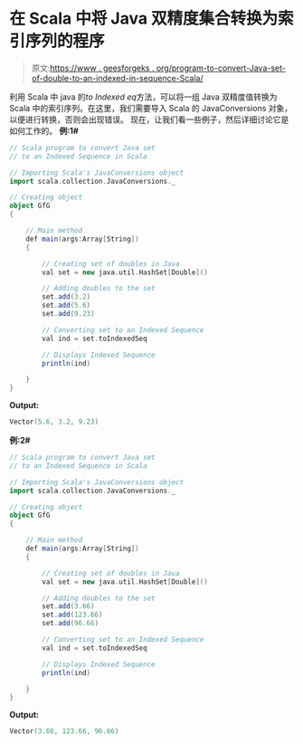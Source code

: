 # 在 Scala 中将 Java 双精度集合转换为索引序列的程序

> 原文:[https://www . geesforgeks . org/program-to-convert-Java-set-of-double-to-an-indexed-in-sequence-Scala/](https://www.geeksforgeeks.org/program-to-convert-java-set-of-doubles-to-an-indexed-sequence-in-scala/)

利用 Scala 中 java 的*to Indexed eq*方法，可以将一组 Java 双精度值转换为 Scala 中的索引序列。在这里，我们需要导入 Scala 的 JavaConversions 对象，以便进行转换，否则会出现错误。
现在，让我们看一些例子，然后详细讨论它是如何工作的。
**例:1#**

```scala
// Scala program to convert Java set
// to an Indexed Sequence in Scala

// Importing Scala's JavaConversions object
import scala.collection.JavaConversions._

// Creating object
object GfG
{ 

    // Main method
    def main(args:Array[String])
    {

        // Creating set of doubles in Java
        val set = new java.util.HashSet[Double]()

        // Adding doubles to the set
        set.add(3.2)
        set.add(5.6)
        set.add(9.23)

        // Converting set to an Indexed Sequence
        val ind = set.toIndexedSeq

        // Displays Indexed Sequence
        println(ind)

    }
}
```

**Output:**

```scala
Vector(5.6, 3.2, 9.23)

```

**例:2#**

```scala
// Scala program to convert Java set
// to an Indexed Sequence in Scala

// Importing Scala's JavaConversions object
import scala.collection.JavaConversions._

// Creating object
object GfG
{ 

    // Main method
    def main(args:Array[String])
    {

        // Creating set of doubles in Java
        val set = new java.util.HashSet[Double]()

        // Adding doubles to the set
        set.add(3.66)
        set.add(123.66)
        set.add(96.66)

        // Converting set to an Indexed Sequence
        val ind = set.toIndexedSeq

        // Displays Indexed Sequence
        println(ind)

    }
}
```

**Output:**

```scala
Vector(3.66, 123.66, 96.66)

```